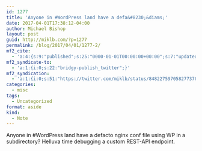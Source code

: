 ```yaml
---
id: 1277
title: 'Anyone in #WordPress land have a defa&#8230;&diams;'
date: 2017-04-01T17:38:12-04:00
author: Michael Bishop
layout: post
guid: http://miklb.com/?p=1277
permalink: /blog/2017/04/01/1277-2/
mf2_cite:
  - 'a:4:{s:9:"published";s:25:"0000-01-01T00:00:00+00:00";s:7:"updated";s:25:"0000-01-01T00:00:00+00:00";s:8:"category";a:1:{i:0;s:0:"";}s:6:"author";a:0:{}}'
mf2_syndicate-to:
  - 'a:1:{i:0;s:22:"bridgy-publish_twitter";}'
mf2_syndication:
  - 'a:1:{i:0;s:51:"https://twitter.com/miklb/status/848227597058277378";}'
categories:
  - misc
tags:
  - Uncategorized
format: aside
kind:
  - Note
---
```

Anyone in #WordPress land have a defacto nginx conf file using WP in a subdirectory? Helluva time debugging a custom REST-API endpoint.